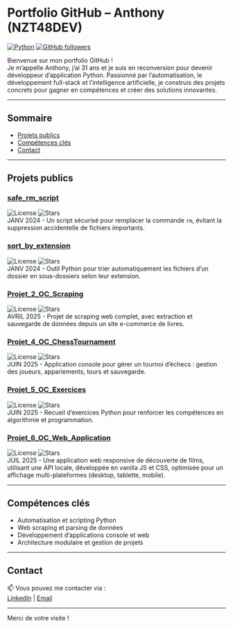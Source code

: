 # Portfolio GitHub – Anthony (NZT48DEV)

[![Python](https://img.shields.io/badge/python-3.12-blue)](https://www.python.org/)
[![GitHub followers](https://img.shields.io/github/followers/NZT48DEV?label=Suiveurs&style=social)](https://github.com/NZT48DEV)

Bienvenue sur mon portfolio GitHub !  
Je m’appelle Anthony, j’ai 31 ans et je suis en reconversion pour devenir développeur d’application Python. Passionné par l’automatisation, le développement full-stack et l’intelligence artificielle, je construis des projets concrets pour gagner en compétences et créer des solutions innovantes.

---

## Sommaire

- [Projets publics](#projets-publics)  
- [Compétences clés](#compétences-clés)  
- [Contact](#contact)

---

## Projets publics

### [safe_rm_script](https://github.com/NZT48DEV/safe_rm_script)  
![License](https://img.shields.io/github/license/NZT48DEV/safe_rm_script) ![Stars](https://img.shields.io/github/stars/NZT48DEV/safe_rm_script)  
JANV 2024 - Un script sécurisé pour remplacer la commande `rm`, évitant la suppression accidentelle de fichiers importants.

### [sort_by_extension](https://github.com/NZT48DEV/sort_by_extension)  
![License](https://img.shields.io/github/license/NZT48DEV/sort_by_extension) ![Stars](https://img.shields.io/github/stars/NZT48DEV/sort_by_extension)  
JANV 2024 - Outil Python pour trier automatiquement les fichiers d’un dossier en sous-dossiers selon leur extension.

### [Projet_2_OC_Scraping](https://github.com/NZT48DEV/Projet_2_OC_Scraping)  
![License](https://img.shields.io/github/license/NZT48DEV/Projet_2_OC_Scraping) ![Stars](https://img.shields.io/github/stars/NZT48DEV/Projet_2_OC_Scraping)  
AVRIL 2025 - Projet de scraping web complet, avec extraction et sauvegarde de données depuis un site e-commerce de livres.

### [Projet_4_OC_ChessTournament](https://github.com/NZT48DEV/Projet_4_OC_ChessTournament)  
![License](https://img.shields.io/github/license/NZT48DEV/Projet_4_OC_ChessTournament) ![Stars](https://img.shields.io/github/stars/NZT48DEV/Projet_4_OC_ChessTournament)  
JUIN 2025 - Application console pour gérer un tournoi d’échecs : gestion des joueurs, appariements, tours et sauvegarde.

### [Projet_5_OC_Exercices](https://github.com/NZT48DEV/Projet_5_OC_Exercices)  
![License](https://img.shields.io/github/license/NZT48DEV/Projet_5_OC_Exercices) ![Stars](https://img.shields.io/github/stars/NZT48DEV/Projet_5_OC_Exercices)  
JUIN 2025 - Recueil d’exercices Python pour renforcer les compétences en algorithmie et programmation.

### [Projet_6_OC_Web_Application](https://github.com/NZT48DEV/Projet_6_OC_Web_Application)  
![License](https://img.shields.io/github/license/NZT48DEV/Projet_6_OC_Web_Application) ![Stars](https://img.shields.io/github/stars/NZT48DEV/Projet_6_OC_Web_Application)  
JUIL 2025 - Une application web responsive de découverte de films, utilisant une API locale, développée en vanilla JS et CSS, optimisée pour un affichage multi-plateformes (desktop, tablette, mobile).

---

## Compétences clés

- Automatisation et scripting Python  
- Web scraping et parsing de données  
- Développement d’applications console et web 
- Architecture modulaire et gestion de projets  

---

## Contact

📫 Vous pouvez me contacter via :  
[LinkedIn](https://www.linkedin.com/in/anthonyturpain/) | [Email](mailto:nzt48.dev@gmail.com)

---

Merci de votre visite !
